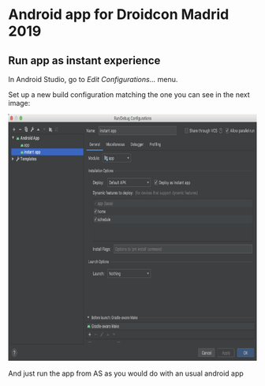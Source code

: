 # Android app for Droidcon Madrid 2019

## Run app as instant experience

In Android Studio, go to *Edit Configurations...* menu. 

Set up a new build configuration matching the one you can see in the next image:

<img src="https://github.com/ADGevents/android-droidcon-madrid-19/blob/master/doc/InstantAppBuildConfiguration.png" width="800" height="500">

And just run the app from AS as you would do with an usual android app
